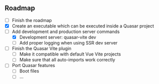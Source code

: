 ## Roadmap
- [ ] Finish the roadmap
- [x] Create an executable which can be executed inside a Quasar project
- [ ] Add development and production server commands
  - [x] Development server: quasar-vite dev
  - [ ] Add proper logging when using SSR dev server
- [ ] Finish the Quasar Vite plugin
  - [ ] Make it compatible with default Vue Vite projects
  - [ ] Make sure that all auto-imports work correctly
- [ ] Port Quasar features
  - [ ] Boot files
  - [ ] ...